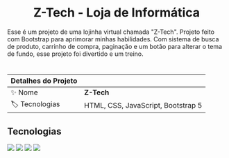 <h1 align="center">Z-Tech - Loja de Informática</h1>

Esse é um projeto de uma lojinha virtual chamada "Z-Tech". Projeto feito com Bootstrap para aprimorar minhas habilidades. Com sistema de busca de produto, carrinho de compra, paginação e um botão para alterar o tema de fundo, esse projeto foi divertido e um treino.

#
| Detalhes do Projeto |     |
| -------------  | --- |
| :sparkles: Nome        | **Z-Tech**
| :label: Tecnologias | HTML, CSS, JavaScript, Bootstrap 5

## Tecnologias

![](https://img.shields.io/badge/HTML-0075A2?style=for-the-badge&logo=html&logoColor=white)
![](https://img.shields.io/badge/CSS-1C5253?style=for-the-badge&logo=css&logoColor=white)
![](https://img.shields.io/badge/JavaScript-1C5253?style=for-the-badge&logo=js&logoColor=white)
![](https://img.shields.io/badge/Bootstrap-1C5253?style=for-the-badge&logo=bootstrap&logoColor=white)
